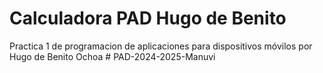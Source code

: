 # Calculadora PAD Hugo de Benito #
Practica 1 de programacion de aplicaciones para dispositivos móvilos por Hugo de Benito Ochoa
#   P A D - 2 0 2 4 - 2 0 2 5 - M a n u v i  
 